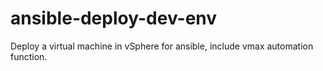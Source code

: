 # ansible-deploy-dev-env
Deploy a virtual machine in vSphere for ansible, include vmax automation function.
